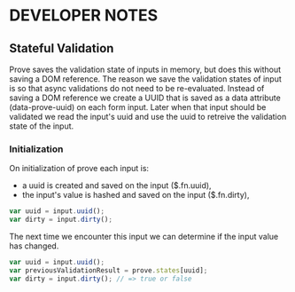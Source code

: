 # DEVELOPER NOTES

## Stateful Validation

Prove saves the validation state of inputs in memory, but does this without saving a DOM reference. The reason we save the validation states of input is so that async validations do not need to be re-evaluated. Instead of saving a DOM reference we create a UUID that is saved as a data attribute (data-prove-uuid) on each form input. Later when that input should be validated we read the input's uuid and use the uuid to retreive the validation state of the input.

### Initialization

On initialization of prove each input is:
- a uuid is created and saved on the input ($.fn.uuid),
- the input's value is hashed and saved on the input ($.fn.dirty),
```javascript
var uuid = input.uuid();
var dirty = input.dirty();
```
The next time we encounter this input we can determine if the input value has changed.

```javascript
var uuid = input.uuid();
var previousValidationResult = prove.states[uuid];
var dirty = input.dirty(); // => true or false
```
